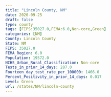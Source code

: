 ```yaml
---
title: "Lincoln County, NM"
date: 2020-09-25
draft: false
type: county
tags: [FIPS:35027.0,FEMA:6.0,Non-core,Green]
categories: [NM]
County: Lincoln County
State: NM
FIPS: 35027.0
FEMA_Region: 6.0
Population: 19572.0
NCHS_Urban_Rural_Classification: Non-core
Tests_in_prior_14_days: 287.0
Fourteen_day_test_rate_per_100000: 1466.0
Percent_Positivity_in_prior_14_days: 0.017
Level: Green
url: /states/NM/lincoln-county
---
```



